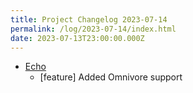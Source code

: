 ```yaml
---
title: Project Changelog 2023-07-14
permalink: /log/2023-07-14/index.html
date: 2023-07-13T23:00:00.000Z
---
```


- [Echo](https://echo.rknight.me/) 
    - [feature] Added Omnivore support